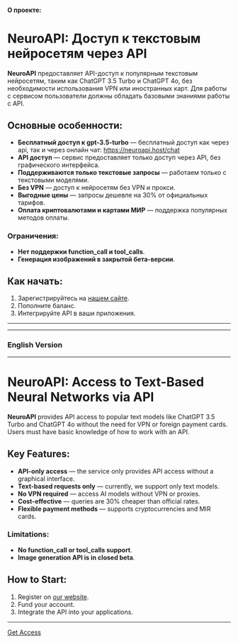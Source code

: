 #### О проекте:

# NeuroAPI: Доступ к текстовым нейросетям через API

**NeuroAPI** предоставляет API-доступ к популярным текстовым нейросетям, таким как ChatGPT 3.5 Turbo и ChatGPT 4o, без необходимости использования VPN или иностранных карт. Для работы с сервисом пользователи должны обладать базовыми знаниями работы с API.

## Основные особенности:
- **Бесплатный доступ к gpt-3.5-turbo** — бесплатный доступ как через api, так и через онлайн чат: https://neuroapi.host/chat
- **API доступ** — сервис предоставляет только доступ через API, без графического интерфейса.
- **Поддерживаются только текстовые запросы** — работаем только с текстовыми моделями.
- **Без VPN** — доступ к нейросетям без VPN и прокси.
- **Выгодные цены** — запросы дешевле на 30% от официальных тарифов.
- **Оплата криптовалютами и картами МИР** — поддержка популярных методов оплаты.

### Ограничения:

- **Нет поддержки function_call и tool_calls**.
- **Генерация изображений в закрытой бета-версии**.

## Как начать:

1. Зарегистрируйтесь на [нашем сайте](https://neuroapi.host).
2. Пополните баланс.
3. Интегрируйте API в ваши приложения.

---

---

### English Version

---

# NeuroAPI: Access to Text-Based Neural Networks via API

**NeuroAPI** provides API access to popular text models like ChatGPT 3.5 Turbo and ChatGPT 4o without the need for VPN or foreign payment cards. Users must have basic knowledge of how to work with an API.

## Key Features:

- **API-only access** — the service only provides API access without a graphical interface.
- **Text-based requests only** — currently, we support only text models.
- **No VPN required** — access AI models without VPN or proxies.
- **Cost-effective** — queries are 30% cheaper than official rates.
- **Flexible payment methods** — supports cryptocurrencies and MIR cards.

### Limitations:

- **No function_call or tool_calls support**.
- **Image generation API is in closed beta**.

## How to Start:

1. Register on [our website](https://neuroapi.host).
2. Fund your account.
3. Integrate the API into your applications.

---


[Get Access](https://neuroapi.host)
